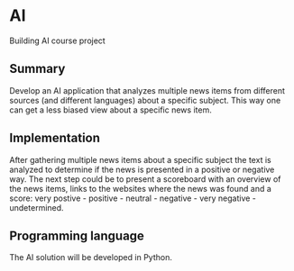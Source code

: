 # AI
Building AI course project 

## Summary
Develop an AI application that analyzes multiple news items from different sources (and different languages) about a specific subject. This way one can get a less biased view about a specific news item. 

## Implementation
After gathering multiple news items about a specific subject the text is analyzed to determine if the news is presented in a positive or negative way. The next step could be to present a scoreboard with an overview of the news items, links to the websites where the news was found and a score: very postive - positive - neutral - negative - very negative - undetermined. 

## Programming language 
The AI solution will be developed in Python.
